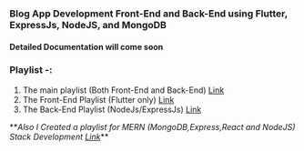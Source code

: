 ### Blog App Development Front-End and Back-End using Flutter, ExpressJs, NodeJS, and MongoDB

#### Detailed Documentation will come soon

### Playlist -:

1. The main playlist (Both Front-End and Back-End) [Link](https://www.youtube.com/watch?v=T35T8nzyRDI&list=PLtIU0BH0pkKoE2PBvgbHEBPAP-sd670VI)
2. The Front-End Playlist (Flutter only) [Link](https://www.youtube.com/watch?v=6VCLeHRnixg&list=PLtIU0BH0pkKpitsp5jzt-yDAoXAFBkcPb)
3. The Back-End Playlist (NodeJs/ExpressJs) [Link](https://www.youtube.com/watch?v=T35T8nzyRDI&list=PLtIU0BH0pkKqypuOtDhcXZ4oATJfji49r)

\*\*_Also I Created a playlist for MERN (MongoDB,Express,React and NodeJS) Stack Development [Link](https://www.youtube.com/watch?v=lmCIeTh0kF0&list=PLtIU0BH0pkKocuUyVe7spEB4CPTfTEJya)_\*\*
